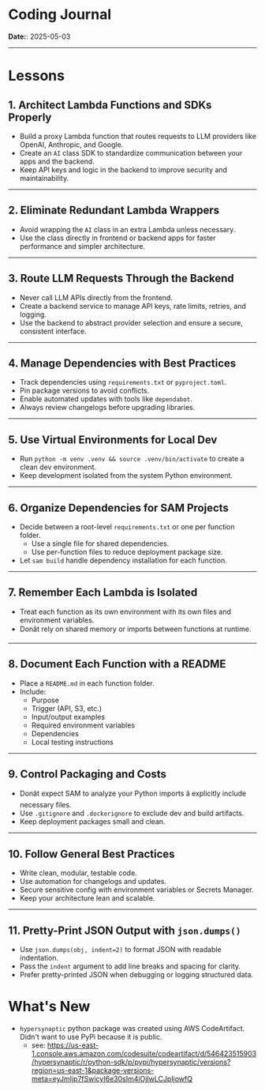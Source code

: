 # Coding Journal

**Date:**: 2025-05-03

---

# Lessons

## 1. Architect Lambda Functions and SDKs Properly

- Build a proxy Lambda function that routes requests to LLM providers like OpenAI, Anthropic, and Google.
- Create an `AI` class SDK to standardize communication between your apps and the backend.
- Keep API keys and logic in the backend to improve security and maintainability.

---

## 2. Eliminate Redundant Lambda Wrappers

- Avoid wrapping the `AI` class in an extra Lambda unless necessary.
- Use the class directly in frontend or backend apps for faster performance and simpler architecture.

---

## 3. Route LLM Requests Through the Backend

- Never call LLM APIs directly from the frontend.
- Create a backend service to manage API keys, rate limits, retries, and logging.
- Use the backend to abstract provider selection and ensure a secure, consistent interface.

---

## 4. Manage Dependencies with Best Practices

- Track dependencies using `requirements.txt` or `pyproject.toml`.
- Pin package versions to avoid conflicts.
- Enable automated updates with tools like `dependabot`.
- Always review changelogs before upgrading libraries.

---

## 5. Use Virtual Environments for Local Dev

- Run `python -m venv .venv && source .venv/bin/activate` to create a clean dev environment.
- Keep development isolated from the system Python environment.

---

## 6. Organize Dependencies for SAM Projects

- Decide between a root-level `requirements.txt` or one per function folder.
  - Use a single file for shared dependencies.
  - Use per-function files to reduce deployment package size.
- Let `sam build` handle dependency installation for each function.

---

## 7. Remember Each Lambda is Isolated

- Treat each function as its own environment with its own files and environment variables.
- Donât rely on shared memory or imports between functions at runtime.

---

## 8. Document Each Function with a README

- Place a `README.md` in each function folder.
- Include:
  - Purpose
  - Trigger (API, S3, etc.)
  - Input/output examples
  - Required environment variables
  - Dependencies
  - Local testing instructions

---

## 9. Control Packaging and Costs

- Donât expect SAM to analyze your Python imports â explicitly include necessary files.
- Use `.gitignore` and `.dockerignore` to exclude dev and build artifacts.
- Keep deployment packages small and clean.

---

## 10. Follow General Best Practices

- Write clean, modular, testable code.
- Use automation for changelogs and updates.
- Secure sensitive config with environment variables or Secrets Manager.
- Keep your architecture lean and scalable.


---

## 11. Pretty-Print JSON Output with `json.dumps()`

- Use `json.dumps(obj, indent=2)` to format JSON with readable indentation.
- Pass the `indent` argument to add line breaks and spacing for clarity.
- Prefer pretty-printed JSON when debugging or logging structured data.


# What's New

- `hypersynaptic` python package was created using AWS CodeArtifact. Didn't want to use PyPi because it is public.
  - see: https://us-east-1.console.aws.amazon.com/codesuite/codeartifact/d/546423515903/hypersynaptic/r/python-sdk/p/pypi/hypersynaptic/versions?region=us-east-1&package-versions-meta=eyJmIjp7fSwicyI6e30sIm4iOjIwLCJpIjowfQ
